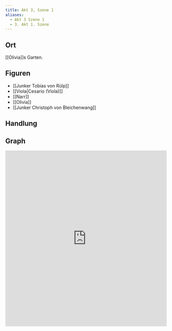 ```yaml
---
title: Akt 3, Szene 1
aliases:
  - Akt 3 Szene 1
  - 3. Akt 1. Szene
---
```

## Ort
[[Olivia]]s Garten.

## Figuren
- [[Junker Tobias von Rülp]]
- [[Viola|Cesario (Viola)]]
- [[Narr]]
- [[Olivia]]
- [[Junker Christoph von Bleichenwang]]

## Handlung

## Graph
<iframe src="https://catchears.github.io/was-ihr-wollt-graphs/act-3-scene-1" width=100% height=550 style="border: 0;"></iframe>
